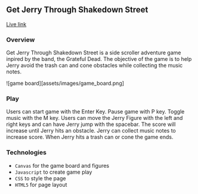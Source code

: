 ## Get Jerry Through Shakedown Street
[Live link](https://wfalcone13.github.io/JerryShakedown/)

### Overview
Get Jerry Through Shakedown Street is a side scroller adventure game inpired by the band, the Grateful Dead. The objective of the game is to help Jerry avoid the trash can and cone obstacles while collecting the music notes.  

![game board][assets/images/game_board.png]

### Play
Users can start game with the Enter Key. Pause game with P key. Toggle music with the M key. Users can move the Jerry Figure with the left and right keys and can have Jerry jump with the spacebar. The score will increase until Jerry hits an obstacle. Jerry can collect music notes to increase score. When Jerry hits a trash can or cone the game ends. 

### Technologies
- `Canvas` for the game board and figures 
- `Javascript` to create game play
- `CSS` to style the page
- `HTML5` for page layout



